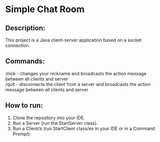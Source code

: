 # Simple Chat Room

## Description:
This project is a Java client-server application based on a socket connection.  

## Commands:
/nick <newNickname> - changes your nickname and broadcasts the action message between all clients and server <br />
/quit - disconnects the client from a server and broadcasts the action message between all clients and server 

## How to run:
1. Clone the repository into your IDE.
2. Run a Server (run the StartServer class).
3. Run a Client/s (run StartClient class/es in your IDE or in a Command Prompt).
